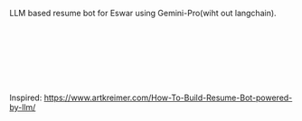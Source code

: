 LLM based resume bot for Eswar using Gemini-Pro(wiht out langchain).
</br>
</br>
</br>
</br>
</br>
</br>
</br>
</br>







Inspired: https://www.artkreimer.com/How-To-Build-Resume-Bot-powered-by-llm/
